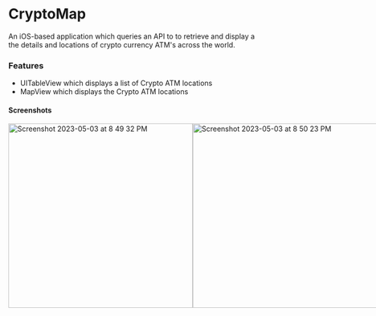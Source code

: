 # CryptoMap

An iOS-based application which queries an API to to retrieve and display a the details and locations of crypto currency ATM's across the world.

### Features

* UITableView which displays a list of Crypto ATM locations
* MapView which displays the Crypto ATM locations

#### Screenshots

<div style="display: flex; flex-direction: row;">
  <img width="367" alt="Screenshot 2023-05-03 at 8 49 32 PM" src="https://user-images.githubusercontent.com/79939661/236100883-2d0deb7e-51de-4f12-894d-b0292d2041f2.png">
  <img width="367" alt="Screenshot 2023-05-03 at 8 50 23 PM" src="https://user-images.githubusercontent.com/79939661/236101136-ed4f72dd-e0ee-40b3-aa7e-858741a6584c.png">
</div>
